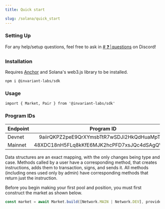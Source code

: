 ```yaml
---
title: Quick start

slug: /solana/quick_start
---
```


### Setting Up

For any help/setup questions, feel free to ask in [# ❓┆questions](https://discord.com/channels/916085610270322738/916117229895049227) on Discord!

### Installation

Requires [Anchor](https://www.npmjs.com/package/%40project-serum%2Fanchor) and Solana's web3.js library to be installed.

```
npm i @invariant-labs/sdk
```

### Usage

```
import { Market, Pair } from '@invariant-labs/sdk'
```

### Program IDs

| Endpoint |                  Program ID                  |
| -------- | :------------------------------------------: |
| Devnet   | 9aiirQKPZ2peE9QrXYmsbTtR7wSDJi2HkQdHuaMpTpei |
| Mainnet  | 48XDC18nH5FLq8kKfE6MJK2hcPFD7xsJQc4dSAgQWNAi |

Data structures are an exact mapping, with the only changes being type and case. Methods called by a user have a corresponding method, that creates instructions, adds them to transaction, signs, and sends it. All methods (including ones used only by admin) have corresponding methods that return just the instruction.

Before you begin making your first pool and position, you must first construct the market as shown below.

```ts
const market = await Market.build([Network.MAIN | Network.DEV], provider.wallet, connection)
```
